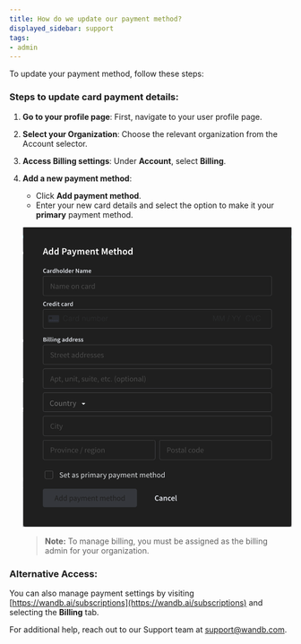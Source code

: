 ```yaml
---
title: How do we update our payment method?
displayed_sidebar: support
tags:
- admin
---
```


To update your payment method, follow these steps:

### Steps to update card payment details:
1. **Go to your profile page**: First, navigate to your user profile page.
2. **Select your Organization**: Choose the relevant organization from the Account selector.
3. **Access Billing settings**: Under **Account**, select **Billing**.
4. **Add a new payment method**:
   - Click **Add payment method**.
   - Enter your new card details and select the option to make it your **primary** payment method.
   
   ![Add Payment Method Screenshot](static/images/technical_faq/add_payment_method.png)

   > **Note:** To manage billing, you must be assigned as the billing admin for your organization.

### Alternative Access:
You can also manage payment settings by visiting [https://wandb.ai/subscriptions](https://wandb.ai/subscriptions) and selecting the **Billing** tab.

For additional help, reach out to our Support team at [support@wandb.com](mailto:support@wandb.com).